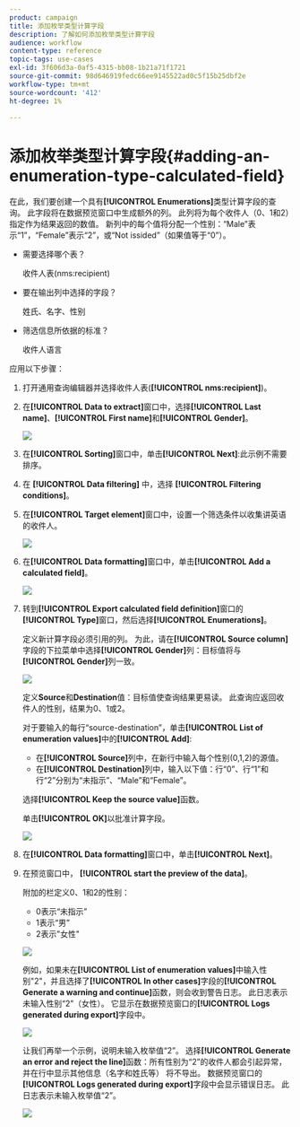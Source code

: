 ```yaml
---
product: campaign
title: 添加枚举类型计算字段
description: 了解如何添加枚举类型计算字段
audience: workflow
content-type: reference
topic-tags: use-cases
exl-id: 3f606d3a-0af5-4315-bb08-1b21a71f1721
source-git-commit: 98d646919fedc66ee9145522ad0c5f15b25dbf2e
workflow-type: tm+mt
source-wordcount: '412'
ht-degree: 1%

---
```


# 添加枚举类型计算字段{#adding-an-enumeration-type-calculated-field}

在此，我们要创建一个具有&#x200B;**[!UICONTROL Enumerations]**&#x200B;类型计算字段的查询。 此字段将在数据预览窗口中生成额外的列。 此列将为每个收件人（0、1和2）指定作为结果返回的数值。 新列中的每个值将分配一个性别：“Male”表示“1”，“Female”表示“2”，或“Not issided”（如果值等于“0”）。

* 需要选择哪个表？

   收件人表(nms:recipient)

* 要在输出列中选择的字段？

   姓氏、名字、性别

* 筛选信息所依据的标准？

   收件人语言

应用以下步骤：

1. 打开通用查询编辑器并选择收件人表(**[!UICONTROL nms:recipient]**)。
1. 在&#x200B;**[!UICONTROL Data to extract]**&#x200B;窗口中，选择&#x200B;**[!UICONTROL Last name]**、**[!UICONTROL First name]**&#x200B;和&#x200B;**[!UICONTROL Gender]**。

   ![](assets/query_editor_nveau_73.png)

1. 在&#x200B;**[!UICONTROL Sorting]**&#x200B;窗口中，单击&#x200B;**[!UICONTROL Next]**:此示例不需要排序。
1. 在 **[!UICONTROL Data filtering]** 中，选择 **[!UICONTROL Filtering conditions]**。
1. 在&#x200B;**[!UICONTROL Target element]**&#x200B;窗口中，设置一个筛选条件以收集讲英语的收件人。

   ![](assets/query_editor_nveau_74.png)

1. 在&#x200B;**[!UICONTROL Data formatting]**&#x200B;窗口中，单击&#x200B;**[!UICONTROL Add a calculated field]**。

   ![](assets/query_editor_nveau_75.png)

1. 转到&#x200B;**[!UICONTROL Export calculated field definition]**&#x200B;窗口的&#x200B;**[!UICONTROL Type]**&#x200B;窗口，然后选择&#x200B;**[!UICONTROL Enumerations]**。

   定义新计算字段必须引用的列。 为此，请在&#x200B;**[!UICONTROL Source column]**&#x200B;字段的下拉菜单中选择&#x200B;**[!UICONTROL Gender]**&#x200B;列：目标值将与&#x200B;**[!UICONTROL Gender]**&#x200B;列一致。

   ![](assets/query_editor_nveau_76.png)

   定义&#x200B;**Source**&#x200B;和&#x200B;**Destination**&#x200B;值：目标值使查询结果更易读。 此查询应返回收件人的性别，结果为0、1或2。

   对于要输入的每行“source-destination”，单击&#x200B;**[!UICONTROL List of enumeration values]**&#x200B;中的&#x200B;**[!UICONTROL Add]**:

   * 在&#x200B;**[!UICONTROL Source]**&#x200B;列中，在新行中输入每个性别(0,1,2)的源值。
   * 在&#x200B;**[!UICONTROL Destination]**&#x200B;列中，输入以下值：行“0”、行“1”和行“2”分别为“未指示”、“Male”和“Female”。

   选择&#x200B;**[!UICONTROL Keep the source value]**&#x200B;函数。

   单击&#x200B;**[!UICONTROL OK]**&#x200B;以批准计算字段。

   ![](assets/query_editor_nveau_77.png)

1. 在&#x200B;**[!UICONTROL Data formatting]**&#x200B;窗口中，单击&#x200B;**[!UICONTROL Next]**。
1. 在预览窗口中， **[!UICONTROL start the preview of the data]**。

   附加的栏定义0、1和2的性别：

   * 0表示“未指示”
   * 1表示“男”
   * 2表示&quot;女性&quot;

   ![](assets/query_editor_nveau_78.png)

   例如，如果未在&#x200B;**[!UICONTROL List of enumeration values]**&#x200B;中输入性别&quot;2&quot;，并且选择了&#x200B;**[!UICONTROL In other cases]**&#x200B;字段的&#x200B;**[!UICONTROL Generate a warning and continue]**&#x200B;函数，则会收到警告日志。 此日志表示未输入性别“2”（女性）。 它显示在数据预览窗口的&#x200B;**[!UICONTROL Logs generated during export]**&#x200B;字段中。

   ![](assets/query_editor_nveau_79.png)

   让我们再举一个示例，说明未输入枚举值“2”。 选择&#x200B;**[!UICONTROL Generate an error and reject the line]**&#x200B;函数：所有性别为“2”的收件人都会引起异常，并在行中显示其他信息（名字和姓氏等） 将不导出。 数据预览窗口的&#x200B;**[!UICONTROL Logs generated during export]**&#x200B;字段中会显示错误日志。 此日志表示未输入枚举值“2”。

   ![](assets/query_editor_nveau_80.png)
